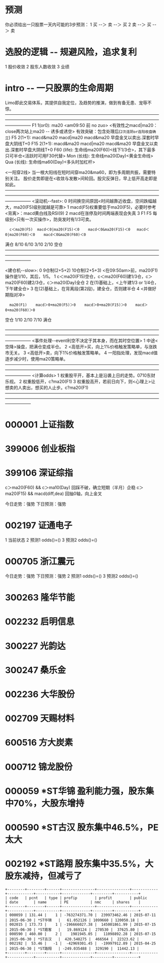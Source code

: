 # 预测

你必须给出一只股票一天内可能的3步预测：
1 买 --＞ 卖 --＞ 买
2 卖 --＞ 买 --＞ 卖

# 选股的逻辑 -- 规避风险，追求复利

1 股价收敛
2 股东人数收敛
3 业绩

# intro -- 一只股票的生命周期

Limo即此交易体系，其提供自我定位，及趋势的推演，做到有备无患、宠辱不惊。
——————————————————————————————————————————————————————————————————————————————
F1  1(or0): ma20 <am09:50 前 no zuo> <有效性之macd|ma20：close两次站上ma20 -- 诱多或诱空>
            有效突破：包含处理后(`2次连阴or连阳收盘确立`)
F5  2(1+1): macd&ma20 macd|ma20 macd&ma20 早盘金叉以卖出.深套时早盘大阴线T+0
F15 2(1+1): macd&ma20 macd|ma20 macd&ma20 早盘金叉以卖出.深套时早盘大阴线T+0
F60 (life): 生命线ma20(F60)<线下1/3仓>，其下最多只可半仓<活跃时可用F30代替>
Mon (长线): 生命线ma20(Day)<黄金生命线>
Qua (长线): 生命线ma60(Day)<多头时加杠杆>

<一阳穿2线> 当一根大阳线在短时间穿ma20&ma60，即为多周期共振，需要特别关注。
            股价走势即是在<收敛与发散>间轮回。股灾反弹日，早上低开高走即是如此。
——————————————————————————————————————————————————————————————————————————————
<滚动机--fast>: 
0 时间换空间原因<时间越靠近收盘，空间跌幅越大，ma20(F5)级别就越是可靠>
1 macd(F5)权重要低于ma20(F5)，必要时参考<背离>：macd黄白线及RSI(9)
2 macd在涨停及时间两端表现会失真
3 F1 F5 每级别<只有一次买操作>，防突发时有1/3可卖。

      c＜ma20(F5)  macd＜0|ma20(F15)＜0    macd＜0&ma20(F15)＜0   macd＜0|ma20(F60)＜0    macd＜0&ma20(F60)＜0
满仓            8/10                   6/10                    3/10                  2/10                     空仓
——————————————————————————————————————————————————————————————————————————————

<建仓机--slow>: 
0 9仓制(2+5+2) 10仓制(2+5+3)
  <在09:50am>前，ma20(F1)操作是1/10，其后，1/5。
1 c＜ma20(F15)空仓，c＜ma20(F60)建1/3仓，c＞ma20(F60)建2/3仓，c＞ma20(Day)全仓
2 在(1)基础上，<上午建1/3 or 1/4仓，下午建全仓>
3 在(2)基础上，在背离段(第2段)，建全仓，否则建半仓
4 <并做好期指对冲>

      ma20(F1)    macd＞0+ma20(F5)＞0    macd＞0+ma20(F15)＞0    macd＞0+ma20(F60)＞0
空仓          1/10                   2/10                    7/10                    满仓

——————————————————————————————————————————————————————————————————————————————
<事件处理--event利空不决定于其本身，而在其时空位置>
1 中途<空降>操盘，把满仓变成半仓。
2 <高低开>买，向上1%价格触发策略单，与涨跌市无关。
3 <高低开>卖，向下1%价格触发策略单。 
4 一阳指处理，发现macd值逐步减少时，使用ma20策略单。
——————————————————————————————————————————————————————————————————————————————
<计算odds>
1 权重股平开，基本上是沿袭上日的走势。0710东财乐视。
2 权重股低开，c?ma20(F1)
3 权重股高开，若前日向下，则<心理上>让想卖的人卖出，想买的人止步。c?ma20(F1)
——————————————————————————————————————————————————————————————————————————————

# 000001	上证指数
# 399006	创业板指
# 399106	深证综指

c＞ma20(F60) && c＞ma10(Day) 回踩不破，确立短期（半月）企稳
c＞ma20(F15) && macd(diff,dea) 回抽0轴，向上金叉

今日走势：强势
下日预测：强势

# 002197	证通电子
1 当前状态
2 预测1 odds()=()
3 预测2 odds()=()

# 000705	浙江震元
今日走势：强势
下日预测：强势
2 预测1 odds()=()
3 预测2 odds()=()

# 300263	隆华节能
# 002232	启明信息
# 300227	光韵达
# 300247	桑乐金
# 002236	大华股份
# 002709	天赐材料
# 600516	方大炭素
# 000712	锦龙股份

# 000059	*ST华锦   盈利能力强，股东集中70%，大股东增持
# 000590	*ST古汉   股东集中46.5%，PE太大
# 002192	*ST路翔   股东集中35.5%，大股东减持，但减亏了

    +--------+--------+------+---------------+---------------+------------+------------+-----------+-------------+---------+-----------+
    | code   | pcnt   | type | profip        | profit        | public     | date       | name      | PE          | nmc     | shares    |
    +--------+--------+------+---------------+---------------+------------+------------+-----------+-------------+---------+-----------+
    | 000059 | 131.44 |    1 | -763274371.70 |  239973462.46 | 2015-07-11 | 2015-06-30 | *ST华锦   |   61.052126 | 1099660 | 120050.18 |
    | 002015 | 173.73 |    1 | -196666027.38 |  145001861.99 | 2015-07-15 | 2015-06-30 | *ST霞客   |   19.869124 |  270530 |  37625.80 |
    | 000590 | 460.00 |    2 |    1981945.05 |   11098892.28 | 2015-07-15 | 2015-06-30 | *ST古汉   |  420.548275 |  466564 |  22323.62 |
    | 002192 |  53.46 |   -1 |  -42969301.45 |  -19997912.89 | 2015-04-25 | 2015-06-30 | *ST路翔   | -249.035488 |  329190 |  11442.13 |
    +--------+--------+------+---------------+---------------+------------+------------+-----------+-------------+---------+-----------+

